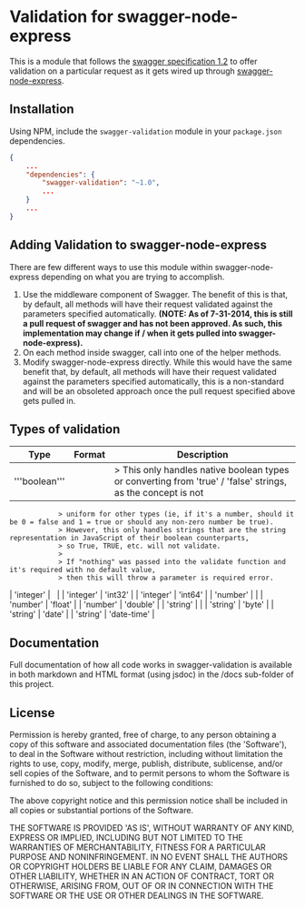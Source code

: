 # Validation for swagger-node-express

This is a module that follows the [swagger specification 1.2](https://github.com/wordnik/swagger-spec/blob/master/versions/1.2.md) 
to offer validation on a particular request as it gets wired up through [swagger-node-express](https://github.com/wordnik/swagger-node-express).

## Installation

Using NPM, include the `swagger-validation` module in your `package.json` dependencies.

```json
{
	...
	"dependencies": {
		"swagger-validation": "~1.0",
		...
	}
	...
}
```

## Adding Validation to swagger-node-express

There are few different ways to use this module within swagger-node-express depending on what you are trying to accomplish.

1. Use the middleware component of Swagger. The benefit of this is that, by default, all methods will have their request validated 
against the parameters specified automatically. 
**(NOTE: As of 7-31-2014, this is still a pull request of swagger and has not been approved. As such,
this implementation may change if / when it gets pulled into swagger-node-express).**
2. On each method inside swagger, call into one of the helper methods.
3. Modify swagger-node-express directly. While this would have the same benefit that, by default, all methods will have their 
request validated against the parameters specified automatically, this is a non-standard and will be an obsoleted approach once
the pull request specified above gets pulled in.

## Types of validation

| Type | Format | Description |
| ---- | ------ | ----- |
| '''boolean''' | | > This only handles native boolean types or converting from 'true' / 'false' strings, as the concept is not 
                > uniform for other types (ie, if it's a number, should it be 0 = false and 1 = true or should any non-zero number be true). 
                > However, this only handles strings that are the string representation in JavaScript of their boolean counterparts, 
                > so True, TRUE, etc. will not validate.                 
                >
                > If "nothing" was passed into the validate function and it's required with no default value,
                > then this will throw a parameter is required error.
| 'integer' | &nbsp; | 
| 'integer' | 'int32' | 
| 'integer' | 'int64' | 
| 'number' | | 
| 'number' | 'float' | 
| 'number' | 'double' | 
| 'string' | | 
| 'string' | 'byte' | 
| 'string' | 'date' | 
| 'string' | 'date-time' | 


## Documentation

Full documentation of how all code works in swagger-validation is available in both markdown and HTML format (using jsdoc) 
in the /docs sub-folder of this project.

## License

Permission is hereby granted, free of charge, to any person obtaining
a copy of this software and associated documentation files (the
'Software'), to deal in the Software without restriction, including
without limitation the rights to use, copy, modify, merge, publish,
distribute, sublicense, and/or sell copies of the Software, and to
permit persons to whom the Software is furnished to do so, subject to
the following conditions:

The above copyright notice and this permission notice shall be
included in all copies or substantial portions of the Software.

THE SOFTWARE IS PROVIDED 'AS IS', WITHOUT WARRANTY OF ANY KIND,
EXPRESS OR IMPLIED, INCLUDING BUT NOT LIMITED TO THE WARRANTIES OF
MERCHANTABILITY, FITNESS FOR A PARTICULAR PURPOSE AND NONINFRINGEMENT.
IN NO EVENT SHALL THE AUTHORS OR COPYRIGHT HOLDERS BE LIABLE FOR ANY
CLAIM, DAMAGES OR OTHER LIABILITY, WHETHER IN AN ACTION OF CONTRACT,
TORT OR OTHERWISE, ARISING FROM, OUT OF OR IN CONNECTION WITH THE
SOFTWARE OR THE USE OR OTHER DEALINGS IN THE SOFTWARE.